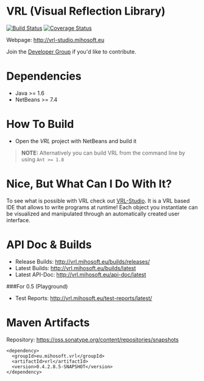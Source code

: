 VRL (Visual Reflection Library)
===============================

[![Build Status](https://travis-ci.org/VRL-Studio/VRL.png?branch=master)](https://travis-ci.org/miho/VRL) 
[![Coverage Status](https://img.shields.io/coveralls/VRL-Studio/VRL.svg)](https://coveralls.io/r/VRL-Studio/VRL?branch=javaone2014)

Webpage: http://vrl-studio.mihosoft.eu

Join the [Developer Group](https://groups.google.com/forum/#!forum/vrl-developers) if you'd like to contribute.

# Dependencies

- Java >= 1.6 
- NetBeans >= 7.4

# How To Build

- Open the *VRL* project with NetBeans and build it

> **NOTE:** Alternatively you can build VRL from the command line by using `Ant >= 1.8` 

# Nice, But What Can I Do With It?

To see what is possible with VRL check out [VRL-Studio](http://vrl-studio.mihosoft.eu). It is a VRL based IDE that allows to write programs at runtime! Each object you instantiate can be visualized and manipulated through an automatically created user interface.

# API Doc & Builds

- Release Builds: http://vrl.mihosoft.eu/builds/releases/
- Latest Builds: http://vrl.mihosoft.eu/builds/latest
- Latest API-Doc: http://vrl.mihosoft.eu/api-doc/latest

###For 0.5 (Playground)

- Test Reports: http://vrl.mihosoft.eu/test-reports/latest/

# Maven Artifacts

Repository: https://oss.sonatype.org/content/repositories/snapshots

    <dependency>
      <groupId>eu.mihosoft.vrl</groupId>
      <artifactId>vrl</artifactId>
      <version>0.4.2.8.5-SNAPSHOT</version>
    </dependency>
